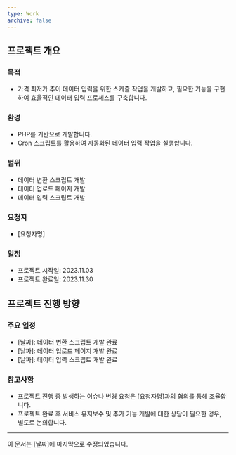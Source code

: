 ```yaml
---
type: Work
archive: false
---
```

## 프로젝트 개요

### 목적

- 가격 최저가 추이 데이터 입력을 위한 스케줄 작업을 개발하고, 필요한 기능을 구현하여 효율적인 데이터 입력 프로세스를 구축합니다.

### 환경

- PHP를 기반으로 개발합니다.
- Cron 스크립트를 활용하여 자동화된 데이터 입력 작업을 실행합니다.

### 범위

- 데이터 변환 스크립트 개발
- 데이터 업로드 페이지 개발
- 데이터 입력 스크립트 개발

### 요청자

- [요청자명]

### 일정

- 프로젝트 시작일: 2023.11.03
- 프로젝트 완료일: 2023.11.30

## 프로젝트 진행 방향

### 주요 일정

- [날짜]: 데이터 변환 스크립트 개발 완료
- [날짜]: 데이터 업로드 페이지 개발 완료
- [날짜]: 데이터 입력 스크립트 개발 완료

### 참고사항

- 프로젝트 진행 중 발생하는 이슈나 변경 요청은 [요청자명]과의 협의를 통해 조율합니다.
- 프로젝트 완료 후 서비스 유지보수 및 추가 기능 개발에 대한 상담이 필요한 경우, 별도로 논의합니다.

---

이 문서는 [날짜]에 마지막으로 수정되었습니다.